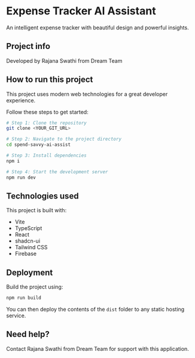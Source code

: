 # Expense Tracker AI Assistant

An intelligent expense tracker with beautiful design and powerful insights.

## Project info

Developed by Rajana Swathi from Dream Team

## How to run this project

This project uses modern web technologies for a great developer experience.

Follow these steps to get started:

```sh
# Step 1: Clone the repository
git clone <YOUR_GIT_URL>

# Step 2: Navigate to the project directory
cd spend-savvy-ai-assist

# Step 3: Install dependencies
npm i

# Step 4: Start the development server
npm run dev
```

## Technologies used

This project is built with:

- Vite
- TypeScript
- React
- shadcn-ui
- Tailwind CSS
- Firebase

## Deployment

Build the project using:

```sh
npm run build
```

You can then deploy the contents of the `dist` folder to any static hosting service.

## Need help?

Contact Rajana Swathi from Dream Team for support with this application.
